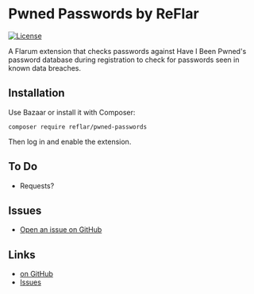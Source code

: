 # Pwned Passwords by ReFlar

[![License](https://img.shields.io/badge/license-MIT-blue.svg)](https://github.com/ReFlar/pwned-passwords/blob/master/LICENSE)

A Flarum extension that checks passwords against Have I Been Pwned's password database during registration to check for passwords seen in known data breaches.

## Installation

Use Bazaar or install it with Composer:

```
composer require reflar/pwned-passwords
```

Then log in and enable the extension.

## To Do

- Requests?

## Issues

- [Open an issue on GitHub](https://github.com/pwned-passwords/issues)

## Links

- [on GitHub](https://github.com/ReFlar/pwned-passwords)
- [Issues](https://github.com/ReFlar/pwned-passwords/issues)
